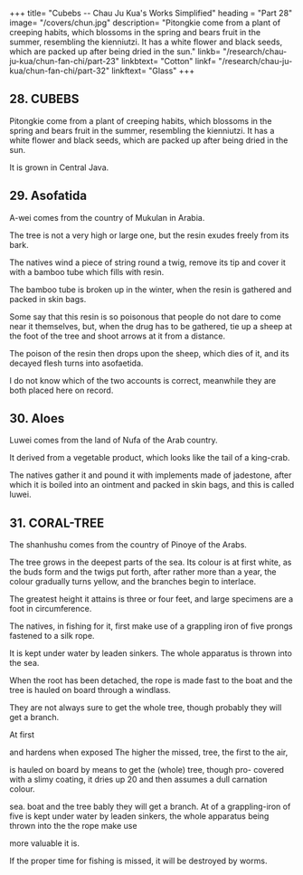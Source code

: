 +++
title= "Cubebs -- Chau Ju Kua's Works Simplified"
heading = "Part 28"
image= "/covers/chun.jpg"
description= "Pitongkie come from a plant of creeping habits, which blossoms in the spring and bears fruit in the summer, resembling the kienniutzi. It has a white flower and black seeds, which are packed up after being dried in the sun."
linkb= "/research/chau-ju-kua/chun-fan-chi/part-23"
linkbtext= "Cotton"
linkf= "/research/chau-ju-kua/chun-fan-chi/part-32"
linkftext= "Glass"
+++


## 28. CUBEBS

Pitongkie come from a plant of creeping habits, which blossoms in the spring and bears fruit in the summer, resembling the kienniutzi. It has a white flower and black seeds, which are packed up after being dried in the sun. 

It is grown in Central Java. 

<!-- Note.
Pon-ts'au-kang-mu,
32,i2, says
that pi-tonff-h'ie
is
a foreign word, and that the form
15
(^j^ [^ ^Jj ) also occurs. It adds that it belongs to the same family as hu-isiau.
The cubeb (Piper cubeba), called in Javanese liurmikus, and in Malay lada barekor or
pi-ling-h'ie
«pepper with a
tails, is, like
the
and grows there only. Crawfurd,
papers, 246 et seq.
common black pepper,
the product of a vine, a native of Java,
Hist. Indian Archipelago,
I,
465. See also
Hanbury,
Science
Bretschneider, Bot. Sinic, II, 89, 193.
Porter Smith, Materia medica, 170.
E'ien-niu-tz'i is Pharbitis triloba, according
Ipomoea hederacea or Pharbitis
Nil, according to -->


## 29. Asofatida

A-wei comes from the country of Mukulan in Arabia. 

The tree is not a very high or large one, but the resin exudes freely from its bark. 

The natives wind a piece of string round a twig, remove its tip and cover it with a bamboo tube which fills with resin. 

The bamboo tube is broken up in the winter, when the resin is gathered and packed in skin bags.

Some say that this resin is so poisonous that people do not dare to come near it themselves, but, when the drug has to be gathered, tie up a sheep at the foot of the tree and shoot arrows at it from a distance. 

The poison of the resin then drops upon the sheep, which dies of it, and its decayed flesh turns into asofaetida. 

I do not know which of the two accounts is correct, meanwhile they are both placed here on record.


<!-- Note.
Asa-foetida
a gum-resin, the product of the Narthex
asa-foetida of Falconer. It was
prmcipally collected in the Persian province of
Laristan
which confined on the Mekran
our
author s Mu-ka-lan. It is also found near
Kandahar. See Bretschneider Medieval Researches, In
Sanskrit it is called Am^ru POn-ts-au-kang-mu,
85
5
34,61-62, gives the Persian name as
a-yu-(isie), and the Indian as Mn-k'u
and Mng-yu
is
The
medicine»
is
(|^ ^),
mention
earliest
have found of
I
mention^among
same as the Ki-pin
-
(^ ^
(^ ^)
this
drug occurs in Sd-shu, 83,16" where «a.wei
the products of the kingdom of Ts'au
Cabul) of the
Han
period.
A-wei
is
(i^)
10 sumahly from the Sanskrit or Persian name of the drug.
The next mention of the drug occurs in Huan-tsang's Si-yu-ki
Bouddhistes,II, 187), where ho gives itsSanskrit name liing-k'ii
found in the country of Tsjau-ka-ta
notes
is
15
Ho-si-na
^[J Ghazni).
is also
called Northern India. In K'ie-sho-na
from Po-ssi (Persia), where
it is
called a-yu-tsie
it says, is
the
(12,i.
^),
Julien. Pelerins
and says that it is
the Ts'au of Sui-3hu);Te capital of which he
Yu-yang-tsa-tsn, 18,8^ says eA-viei comes from K'ie-sho-na
which
which,
a foreign word, derived pre-
it is
(^
(^
called /ifn^-yw
(^ ^ ^
^
J^).
^\^
Ghazni),
comes
It also
Persian angvmd, anguea).
grows
a yellowish green. The leaves come out in the third moon; they
are like a rat's ear in shape. It has neither blossoms nor fruit. When a
branch is cut off, the sap
20 flows like syrup and for a long time. When it coagulates, it is called a-wel.
Wan
the monk from Fu-lin, agrees with T'i-p'o
Deva) the monk from Mo-k'ie-to
to
80 or 90 feet
(1).
The bark
is
(A)
^
(^
formed
or Central India) in saying that a-wei is
each of the size of a grain of rice or a bean.n
It
(Maga^a,
by the joining together, of
particles of the
sap -->



## 30. Aloes

Luwei comes from the land of Nufa of the Arab country. 

It derived from a vegetable product, which looks like the tail of a king-crab.

The natives gather it and pound it with implements made of jadestone, after which it is boiled into an ointment and packed in skin bags, and this is called luwei.


<!-- Note.
Our author states (supra, p. 131) that lu-wei was a product of an island off the Somali coast,
which must be the island of Socotra, whence it was probably taken to Nu-fa on the Hadramaut
coast for exportation. The name lu-wei seems to be Persian cHwa, the name given the Socotran
35 aloes (Aloe Socotrina, Lam.). Yule and Burnell, Glossary, 10. See also Thos. Walters,
Essays, 332.
The Socotran product must have disappeared from the Chinese market after our author
Ming dynasty the substance w^ich went by the name of lu-wei, but which was
wrote, for in the
(^
(-h^ ^), no-hui (^(| '^) and siang-tan
J|g welephant's gall») was,
now, catechu, a product of the Acacia catechu (Sanskrit khadira, see supra, p. 196, n. 1).
See P5n-ts'au-kang-mu, 34,63*'— 64, and Bretschneider, Ancient Chinese and Arabs, 20, note 5.
Edrisi (1, 47), speaking of the aloes of Socotra, says= «In the month of July the leaves are
also called nu-hui
40 as
it is
gathered; the juice
packed
is
then extracted and dried in the sun, and
iu the
month of August
in skin bags.»
15
it is22&
11,30-3!
CORAL-TREE.
Theo. Bent, speaking of the collecting of the aloe-juice at the present day in Soeotra,
«The aloe-gatherers dig a hole in the ground and line it with a
makes the juice
skin. Then they pile old leaves, points outward, iill round till the pressure
are the
unbroken
off
come
which
drops
The
into
bags.
The
drops
are
knocked
off
exude ....
says (Southern Arabia, 381):
most Talued, and called edah
when
extracted
first
amsello.... It
is
exported in skins..
..»
He
also notes that the juice,
called in Socotran taif diho (or riho), the latter
is
word -meaning «water». -->



## 31. CORAL-TREE

The shanhushu comes from the country of Pinoye of the Arabs. 

The tree grows in the deepest parts of the sea. Its colour is at first white, as the buds form and the twigs put forth, after rather more than a year, the colour gradually turns yellow, and the branches begin to interlace.

The greatest height it attains is three or four feet, and large specimens are a foot in circumference.

The natives, in fishing for it, first make use of a grappling iron of five prongs fastened to a silk rope. 

It is kept under water by leaden sinkers. The whole apparatus is thrown into the sea. 

When the root has been detached, the rope is made fast to the boat and the tree is hauled on board through a windlass.

They are not always sure to get the whole tree, though probably they will get a branch. 

At first 

and hardens when exposed
The higher the
missed,
tree, the
first
to the air,


is
hauled on board by means
to get the (whole) tree,
though pro-
covered with a slimy coating,
it
dries
up
20
and then assumes a dull carnation colour.

sea.
boat and the tree
bably they will get a branch. At
of a grappling-iron of five is
kept under water by leaden sinkers, the
whole apparatus being thrown into the
the rope
make use

more valuable it is.

If the proper time for fishing is missed, it will be destroyed by worms.

<!-- Note.
The
where
it
earliest
mention of coral in Chinese literature seems to be in H6u-Han-shu, 118,10", 25
occurs as a product of the
Roman
Orient (Ta-ts'in). T'ang-shu, 221B,i2^, describes the
^|ij), presumably in the Red Sea, in much the
same terms as our author, who may have derived much of his information on the subject from
this source. See Hirth, China and Roman Orient, 41, 59 and 246.
In the first part of this work, our author says that coral was found (on the market) of 30
Wu-ssi-li (Mosul), and was fished on the coast of Mo-k'i6-la (el-Mogreb, substantially the same as
coral fisheries in the 'Coral islands' (^ffl
3^
the P'i-no-y6 here mentioned (see supra, p. 122, line
At these
Philippines.
last
shan-hu, the other as ts'ing
Pt. Ill,
is
Bk.
given of
of Ta-ts'in.
I,
6), and also on the coast of Polillo island in the
two varieties of coral were found, the one known as
(blue or green) lang-Tcan. The term lang-kan occurs in Shu-king,
named
fisheries
Ch. X, 81 (Legge's, Chinese Classics, III, Pt.
1,
127),
but no satisfactory explanation 35
Hou-Han-shu and Wei-lio mention both shan-hu ahd lang-Jcan among the products
Hirth, China and Roman Orient, 41, 73.
it.
 -->